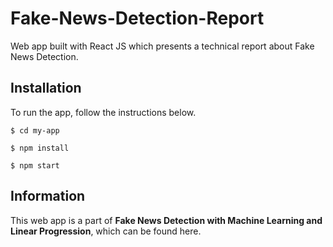 # Fake-News-Detection-Report
Web app built with React JS which presents a technical report about Fake News Detection.

## Installation

To run the app, follow the instructions below.

``` 
$ cd my-app 
```

``` 
$ npm install 
```

``` 
$ npm start 
```

## Information

This web app is a part of **Fake News Detection with Machine Learning and Linear Progression**, which can be found here.
